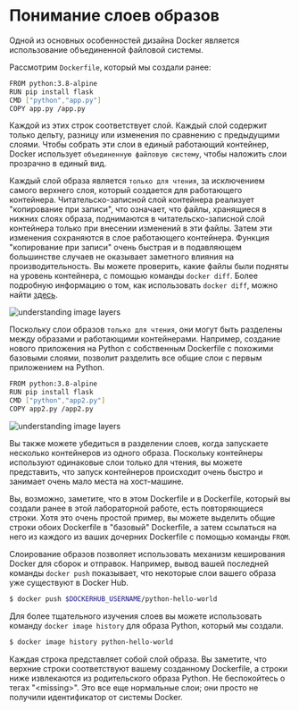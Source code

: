 # Понимание слоев образов

Одной из основных особенностей дизайна Docker является использование объединенной файловой системы.

Рассмотрим `Dockerfile`, который мы создали ранее:

```bash
FROM python:3.8-alpine
RUN pip install flask
CMD ["python","app.py"]
COPY app.py /app.py
```

Каждой из этих строк соответствует слой. Каждый слой содержит только дельту, разницу или изменения по сравнению с предыдущими слоями. Чтобы собрать эти слои в единый работающий контейнер, Docker использует `объединенную файловую систему`, чтобы наложить слои прозрачно в единый вид.

Каждый слой образа является `только для чтения`, за исключением самого верхнего слоя, который создается для работающего контейнера. Читательско-записной слой контейнера реализует "копирование при записи", что означает, что файлы, хранящиеся в нижних слоях образа, поднимаются в читательско-записной слой контейнера только при внесении изменений в эти файлы. Затем эти изменения сохраняются в слое работающего контейнера. Функция "копирование при записи" очень быстрая и в подавляющем большинстве случаев не оказывает заметного влияния на производительность. Вы можете проверить, какие файлы были подняты на уровень контейнера, с помощью команды `docker diff`. Более подробную информацию о том, как использовать `docker diff`, можно найти [здесь](https://docs.docker.com/engine/reference/commandline/diff/).

![understanding image layers](../assets/lab2_understanding_image_layers_1.png)

Поскольку слои образов `только для чтения`, они могут быть разделены между образами и работающими контейнерами. Например, создание нового приложения на Python с собственным Dockerfile с похожими базовыми слоями, позволит разделить все общие слои с первым приложением на Python.

```bash
FROM python:3.8-alpine
RUN pip install flask
CMD ["python","app2.py"]
COPY app2.py /app2.py
```

![understanding image layers](../assets/lab2_understanding_image_layers_2.png)

Вы также можете убедиться в разделении слоев, когда запускаете несколько контейнеров из одного образа. Поскольку контейнеры используют одинаковые слои только для чтения, вы можете представить, что запуск контейнеров происходит очень быстро и занимает очень мало места на хост-машине.

Вы, возможно, заметите, что в этом Dockerfile и в Dockerfile, который вы создали ранее в этой лабораторной работе, есть повторяющиеся строки. Хотя это очень простой пример, вы можете выделить общие строки обоих Dockerfile в "базовый" Dockerfile, а затем ссылаться на него из каждого из ваших дочерних Dockerfile с помощью команды `FROM`.

Слоирование образов позволяет использовать механизм кеширования Docker для сборок и отправок. Например, вывод вашей последней команды `docker push` показывает, что некоторые слои вашего образа уже существуют в Docker Hub.

```bash
$ docker push $DOCKERHUB_USERNAME/python-hello-world
```

Для более тщательного изучения слоев вы можете использовать команду `docker image history` для образа Python, который мы создали.

```bash
$ docker image history python-hello-world
```

Каждая строка представляет собой слой образа. Вы заметите, что верхние строки соответствуют вашему созданному Dockerfile, а строки ниже извлекаются из родительского образа Python. Не беспокойтесь о тегах "\<missing\>". Это все еще нормальные слои; они просто не получили идентификатор от системы Docker.
